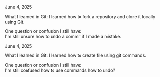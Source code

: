 June 4, 2025

What I learned in Git: 
I learned how to fork a repository and clone it locally using Git.

One question or confusion I still have:  
I'm still unsure how to undo a commit if I made a mistake.

June 4, 2025

What I learned in Git: 
I learned how to create file using git commands.

One question or confusion I still have:  
I'm still confused how to use commands how to undo?
